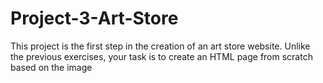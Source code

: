 # Project-3-Art-Store
This project is the first step in the creation of an art store website. Unlike the previous exercises, your task is to create an HTML page from scratch based on the image
